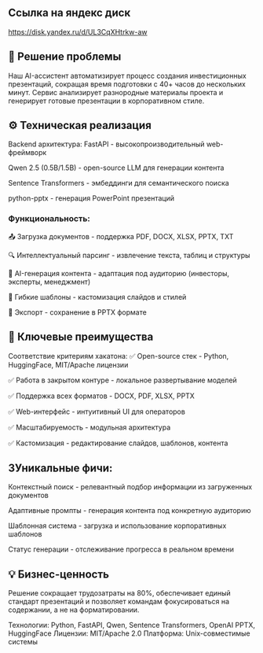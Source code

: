 ## Ссылка на яндекс диск
https://disk.yandex.ru/d/UL3CqXHtrkw-aw
## 🎯 Решение проблемы
Наш AI-ассистент автоматизирует процесс создания инвестиционных презентаций, сокращая время подготовки с 40+ часов до нескольких минут. Сервис анализирует разнородные материалы проекта и генерирует готовые презентации в корпоративном стиле.

## ⚙️ Техническая реализация
Backend архитектура:
FastAPI - высокопроизводительный web-фреймворк

Qwen 2.5 (0.5B/1.5B) - open-source LLM для генерации контента

Sentence Transformers - эмбеддинги для семантического поиска

python-pptx - генерация PowerPoint презентаций

### Функциональность:
📤 Загрузка документов - поддержка PDF, DOCX, XLSX, PPTX, TXT

🔍 Интеллектуальный парсинг - извлечение текста, таблиц и структуры

🤖 AI-генерация контента - адаптация под аудиторию (инвесторы, эксперты, менеджмент)

🎨 Гибкие шаблоны - кастомизация слайдов и стилей

💾 Экспорт - сохранение в PPTX формате

## 🚀 Ключевые преимущества
Соответствие критериям хакатона:
✅ Open-source стек - Python, HuggingFace, MIT/Apache лицензии

✅ Работа в закрытом контуре - локальное развертывание моделей

✅ Поддержка всех форматов - DOCX, PDF, XLSX, PPTX

✅ Web-интерфейс - интуитивный UI для операторов

✅ Масштабируемость - модульная архитектура

✅ Кастомизация - редактирование слайдов, шаблонов, контента

## 3Уникальные фичи:
Контекстный поиск - релевантный подбор информации из загруженных документов

Адаптивные промпты - генерация контента под конкретную аудиторию

Шаблонная система - загрузка и использование корпоративных шаблонов

Статус генерации - отслеживание прогресса в реальном времени

## 💡 Бизнес-ценность
Решение сокращает трудозатраты на 80%, обеспечивает единый стандарт презентаций и позволяет командам фокусироваться на содержании, а не на форматировании.

Технологии: Python, FastAPI, Qwen, Sentence Transformers, OpenAI PPTX, HuggingFace
Лицензии: MIT/Apache 2.0
Платформа: Unix-совместимые системы
